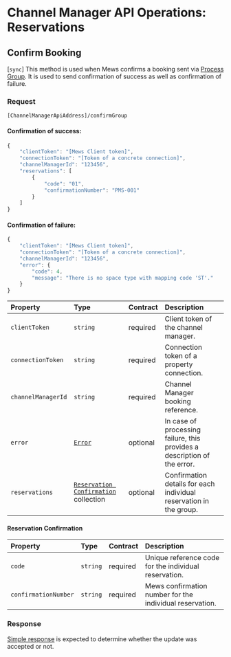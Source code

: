 # Channel Manager API Operations: Reservations

## Confirm Booking

\[`sync`\] This method is used when Mews confirms a booking sent via [Process Group](../mews-operations/reservations.md#process-group).
It is used to send confirmation of success as well as confirmation of failure.

### Request

`[ChannelManagerApiAddress]/confirmGroup`

#### Confirmation of success:

```javascript
{
    "clientToken": "[Mews Client token]",
    "connectionToken": "[Token of a concrete connection]",
    "channelManagerId": "123456",
    "reservations": [
        {
            "code": "01",
            "confirmationNumber": "PMS-001"
        }
    ]
}
```

#### Confirmation of failure:

```javascript
{
    "clientToken": "[Mews Client token]",
    "connectionToken": "[Token of a concrete connection]",
    "channelManagerId": "123456",
    "error": {
        "code": 4,
        "message": "There is no space type with mapping code 'ST'."
    }
}
```

| Property | Type | Contract | Description |
| :-- | :-- | :-- | :-- |
| `clientToken` | `string` | required | Client token of the channel manager. |
| `connectionToken` | `string` | required | Connection token of a property connection. |
| `channelManagerId` | `string` | required | Channel Manager booking reference. |
| `error` | [`Error`](../guidelines/responses.md#error) | optional | In case of processing failure, this provides a description of the error. |
| `reservations` | [`Reservation Confirmation`](#reservation-confirmation) collection | optional | Confirmation details for each individual reservation in the group. |

#### Reservation Confirmation

| Property | Type | Contract | Description |
| :-- | :-- | :-- | :-- |
| `code` | `string` | required | Unique reference code for the individual reservation. |
| `confirmationNumber` | `string` | required | Mews confirmation number for the individual reservation. |

### Response

[Simple response](../guidelines/responses.md#simple-response) is expected to determine whether the update was accepted or not.
